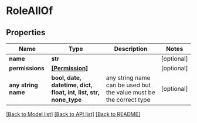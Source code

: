 # RoleAllOf


## Properties
Name | Type | Description | Notes
------------ | ------------- | ------------- | -------------
**name** | **str** |  | [optional] 
**permissions** | [**[Permission]**](Permission.md) |  | [optional] 
**any string name** | **bool, date, datetime, dict, float, int, list, str, none_type** | any string name can be used but the value must be the correct type | [optional]

[[Back to Model list]](../README.md#documentation-for-models) [[Back to API list]](../README.md#documentation-for-api-endpoints) [[Back to README]](../README.md)


